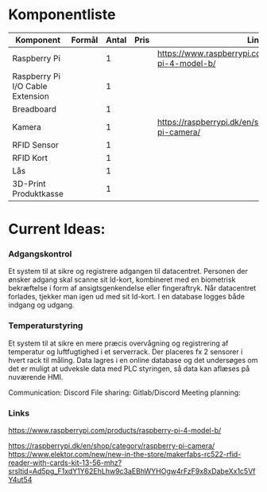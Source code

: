 # Komponentliste
| Komponent                        | Formål | Antal | Pris | Link                                                         |
|----------------------------------|--------|-------|------|--------------------------------------------------------------|
| Raspberry Pi                     |        | 1     |      | https://www.raspberrypi.com/products/raspberry-pi-4-model-b/ |
| Raspberry Pi I/O Cable Extension |        | 1     |      |                                                              |
| Breadboard                       |        | 1     |      |                                                              |
| Kamera                           |        | 1     |      | https://raspberrypi.dk/en/shop/category/raspberry-pi-camera/ |
| RFID Sensor                      |        | 1     |      |                                                              |
| RFID Kort                        |        | 1     |      |                                                              |
| Lås                              |        | 1     |      |                                                              |
| 3D-Print Produktkasse            |        | 1     |      |                                                              |



# Current Ideas:

### Adgangskontrol

Et system til at sikre og registrere adgangen til datacentret. Personen der ønsker adgang skal scanne sit Id-kort, kombineret med en biometrisk bekræftelse i form af ansigtsgenkendelse eller fingeraftryk.
Når datacentret forlades, tjekker man igen ud med sit Id-kort. I en database logges både indgang og udgang.

 

### Temperaturstyring

Et system til at sikre en mere præcis overvågning og registrering af temperatur og luftfugtighed i et serverrack.
Der placeres fx 2 sensorer i hvert rack til måling. Data lagres i en online database og det undersøges om det er muligt at udveksle data med PLC styringen, så data kan aflæses på nuværende HMI.


Communication: Discord
File sharing: Gitlab/Discord
Meeting planning: 


### Links

https://www.raspberrypi.com/products/raspberry-pi-4-model-b/

https://raspberrypi.dk/en/shop/category/raspberry-pi-camera/
https://www.elektor.com/new/new-in-the-store/makerfabs-rc522-rfid-reader-with-cards-kit-13-56-mhz?srsltid=Ad5pg_F1xdY1Y62EhLhw9c3aEBhWYHOgw4rFzF9x8xDabeXx1c5VfY4ut54

